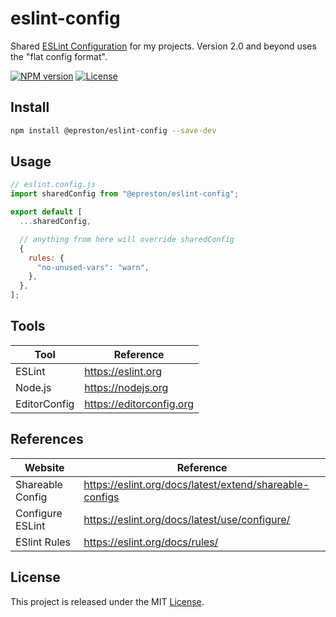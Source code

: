 # eslint-config

Shared [ESLint Configuration](https://eslint.org/docs/latest/extend/shareable-configs) for my projects. Version 2.0 and beyond uses the "flat config format".

[![NPM version][npm-badge]][npm-url]
[![License][license-badge]][license-url]

## Install

```sh
npm install @epreston/eslint-config --save-dev
```

## Usage

```js
// eslint.config.js
import sharedConfig from "@epreston/eslint-config";

export default [
  ...sharedConfig,

  // anything from here will override sharedConfig
  {
    rules: {
      "no-unused-vars": "warn",
    },
  },
];
```

## Tools

| Tool         | Reference                |
| ------------ | ------------------------ |
| ESLint       | https://eslint.org       |
| Node.js      | https://nodejs.org       |
| EditorConfig | https://editorconfig.org |

## References

| Website          | Reference                                               |
| ---------------- | ------------------------------------------------------- |
| Shareable Config | https://eslint.org/docs/latest/extend/shareable-configs |
| Configure ESLint | https://eslint.org/docs/latest/use/configure/           |
| ESlint Rules     | https://eslint.org/docs/rules/                          |

## License

This project is released under the MIT [License](LICENSE).

[npm-badge]: https://img.shields.io/npm/v/@epreston/eslint-config
[npm-url]: https://www.npmjs.com/package/@epreston/eslint-config
[license-badge]: https://img.shields.io/npm/l/@epreston/eslint-config.svg
[license-url]: LICENSE
